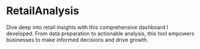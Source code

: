 # RetailAnalysis
 Dive deep into retail insights with this comprehensive dashboard I developed. From data preparation to actionable analysis, this tool empowers businesses to make informed decisions and drive growth.
